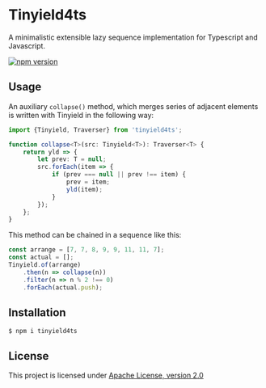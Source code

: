 # Tinyield4ts

A minimalistic extensible lazy sequence implementation for Typescript and Javascript.

[![npm version](https://badge.fury.io/js/tinyield4ts.svg)](https://badge.fury.io/js/tinyield4ts)
 
## Usage

An auxiliary `collapse()` method, which merges series of adjacent elements is written 
with Tinyield in the following way:

```typescript
import {Tinyield, Traverser} from 'tinyield4ts';

function collapse<T>(src: Tinyield<T>): Traverser<T> {
    return yld => {
        let prev: T = null;
        src.forEach(item => {
            if (prev === null || prev !== item) {
                prev = item;
                yld(item);
            }
        });
    };
}
```

This method can be chained in a sequence like this:

```typescript
const arrange = [7, 7, 8, 9, 9, 11, 11, 7];
const actual = [];
Tinyield.of(arrange)
    .then(n => collapse(n))
    .filter(n => n % 2 !== 0)
    .forEach(actual.push);
```


## Installation

```shell
$ npm i tinyield4ts
```

## License

This project is licensed under [Apache License,
version 2.0](https://www.apache.org/licenses/LICENSE-2.0)
